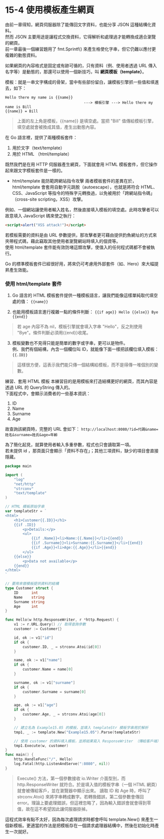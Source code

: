 # 15-4 使用模板產生網頁
由前一章得知，網頁伺服器除了能傳回文字資料，也能分享 JSON 這種結構化資料。  
然而 JSON 主要用途是讓程式交換資料，它得解析和處理過才能轉換成適合瀏覽的網頁。  
前一章最後一個練習題用了 fmt.Sprintf() 來產生格使化字串，但它仍難以應付更複雜的動態資料。  

如果網頁的內容格式是固定或有跡可循的，只有資料（例、使用者透過 URL 傳入名字等）是動態的，那還可以使用一個新技巧，叫 **網頁模板（template）**。  

模板：就是一串文字構成的骨架，當中有些部份留白，讓模板引擎抓一些值和填進去，如下：
```
Hello there my name is {{name}} 
                                    ---> 模板引擎 ---> Hello there my name is Bill 
{{name}} = Bill
```
> 上面的左上角是模板，{{name}} 是填空處。當把 "Bill" 值傳給模板引擎，填空處就會被換成其值，產生出動態內容。


在 Go 語言裡，提供了兩種模板套件：
1. 用於文字（text/template）
2. 用於 HTML （html/template）  

既然我們是在用 HTTP 伺服器產生網頁，下面就會用 HTML 模板套件，但它操作起來跟文字模板套件是一樣的。

* html/template 能防範跨網站指令攻擊
兩者模板套件的差異在於，html/template 會套用自動字元跳脫（autoescape），也就是將符合 HTML、CSS、JavaScript 等指令的特殊字元轉換過，以免被用於「跨網站指令碼」（cross-site scripting，XSS）攻擊。  

例如、一個網站讓使用者輸入姓名，然後直接填入模板的填空處。此時攻擊者可以故意填入 JavaScript 碼來使之執行：
```html
<script>alert("XSS attack!")</script>
```

若模板需要的資料是由 URL 參數提供，那攻擊者更可藉由提供釣魚網址的方式來夾帶程式碼，藉此竊取其他使用者瀏覽網站時填入的個資等。  
使用 html/template 套件能有效防堵這類攻擊，使值入的任何程式碼都不會被執行。  

Go 的標準模板套件已經很好用，將來仍可考慮用外部套件（如、Hero）來大幅提昇產生效能。  


### 使用 html/template 套件
1. Go 語言的 HTML 模板套件提供一種模板語言，讓我們能像這樣單純取代填空處的值：
`{{name}}`

2. 也能用模板語言進行複雜一點的條件判斷：
`{{if age}} Hello {{else}} Bye {{end}}`
> 若 age 內容不為 nil，模板引擎就會填入字串 "Hello"，反之則使用 "Bye"。條件判斷必須用{{end}}收尾。

3. 模板變數也不見得只能是簡單的數字或字串，更可以是物件。  
例、我們有個結構，內含一個欄位叫 ID，就能像下面一樣把該欄位填入模板：
`{{.ID}}`
> 這樣很方便，這表示我們能只傳一個結構給模板，而不是得傳一堆個別的變數。

練習、套用 HTML 模板
本練習目的是用模板來打造結構更好的網頁，而其內容是透過 URL 的 QueryString 傳入的。  
下面程式中，會顯示消費者的一些基本資訊：
1. ID
2. Name
3. Surname
4. Age

故查詢該網頁時，完整的 URL 會如下：
`http://localhost:8080/?id=代碼&name=姓名&surname=姓氏&age=年齡`

為了簡化起見，就算使用者輸入多重參數，程式也只會讀取第一項。  
若未提供 id ，那頁面只會顯示「資料不存在」；其他三項資料，缺少的項目會直接隱藏。

```go
package main

import (
	"log"
	"net/http"
	"strconv"
	"text/template"
)

// HTML 模板原始字串
var templateStr = `
<html>
	<h1>Customer{{.ID}}</h1>
	{{if .ID}}
		<p>Details:</p>
		<ul>
			{{if .Name}}<li>Name:{{.Name}}</li>{{end}}
			{{if .Surname}}<li>Surname:{{.Surname}}</li>{{end}}
			{{if .Age}}<li>Age:{{.Age}}</li>{{end}}
		</ul>
	{{else}}
		<p>Data not available</p>
	{{end}}
</html>
`

// 要用來替模板提供資料的結構
type Customer struct {
	ID      int
	Name    string
	Surname string
	Age     int
}

func Hello(w http.ResponseWriter, r *http.Request) {
	v1 := r.URL.Query() // 取得查詢參數
	customer := Customer{}

	id, ok := v1["id"]
	if ok {
		customer.ID, _ = strconv.Atoi(id[0])
	}

	name, ok := v1["name"]
	if ok {
		customer.Name = name[0]
	}

	surname, ok := v1["surname"]
	if ok {
		customer.Surname = surname[0]
	}

	age, ok := v1["age"]
	if ok {
		customer.Age, _ = strconv.Atoi(age[0])
	}

	// 建立名為 Example15.05 的模板，並填入 templateStr 模板字串用於解析
	tmp1, _ := template.New("Example15.05").Parse(templateStr)

	// 使用 customer 的資料填入模板，並將結果寫入 ResponseWriter （傳給客戶端）
	tmp1.Execute(w, customer)
}
func main() {
	http.HandleFunc("/", Hello)
	log.Fatal(http.ListenAndServe(":8080", nil))
}
```
> Execute() 方法，第一個參數接收 io.Writer 介面型別，而 http.ResponseWriter 就符合。於是填入值的模板字串（一個 HTML 網頁）就會被傳給客戶，並在瀏覽器中顯示出來。
> 讀取 ID 和 Age 時，呼叫了 strconv.Atoi() 來將字串轉成數字。若轉換錯誤，第二個參數會傳回 error。理論上要處理錯誤，但這裡忽略了，因為輸入錯誤會就會得到零值，故在這不希望因此讓伺服器掛掉。


這程式效率有點不太好，因為每次處理請求時都會呼叫 template.New() 來產生一個新模板。更適當的作法是把模板存在一個請求處理器結構中，然後在初始化時產生一次就好。
